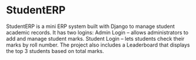 # StudentERP
StudentERP is a mini ERP system built with Django to manage student academic records. It has two logins:  Admin Login – allows administrators to add and manage student marks.  Student Login – lets students check their marks by roll number.  The project also includes a Leaderboard that displays the top 3 students based on total marks.
